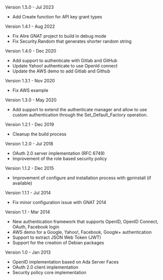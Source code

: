 Version 1.5.0   - Jul 2023
  - Add Create function for API key grant types

Version 1.4.1   - Aug 2022
  - Fix Alire GNAT project to build in debug mode
  - Fix Security.Random that generates shorter random string

Version 1.4.0   - Dec 2020
  - Add support to authenticate with Gitlab and GitHub
  - Update Yahoo! authenticate to use OpenId connect
  - Update the AWS demo to add Gitlab and Github

Version 1.3.1   - Nov 2020
  - Fix AWS example

Version 1.3.0   - May 2020
  - Add support to extend the authenticate manager and allow to
    use custom authentication through the Set_Default_Factory operation.

Version 1.2.1   - Dec 2019
  - Cleanup the build process

Version 1.2.0   - Jul 2018
  - OAuth 2.0 server implementation (RFC 6749)
  - Improvement of the role based security policy

Version 1.1.2   - Dec 2015
  - Improvement of configure and installation process with gprinstall (if available)

Version 1.1.1   - Jul 2014
  - Fix minor configuration issue with GNAT 2014

Version 1.1     - Mar 2014
  - New authentication framework that supports OpenID, OpenID Connect, OAuth, Facebook login
  - AWS demo for a Google, Yahoo!, Facebook, Google+ authentication
  - Support to extract JSON Web Token (JWT)
  - Support for the creation of Debian packages

Version 1.0     - Jan 2013
  - OpenID implementation based on Ada Server Faces
  - OAuth 2.0 client implementation
  - Security policy core implementation
